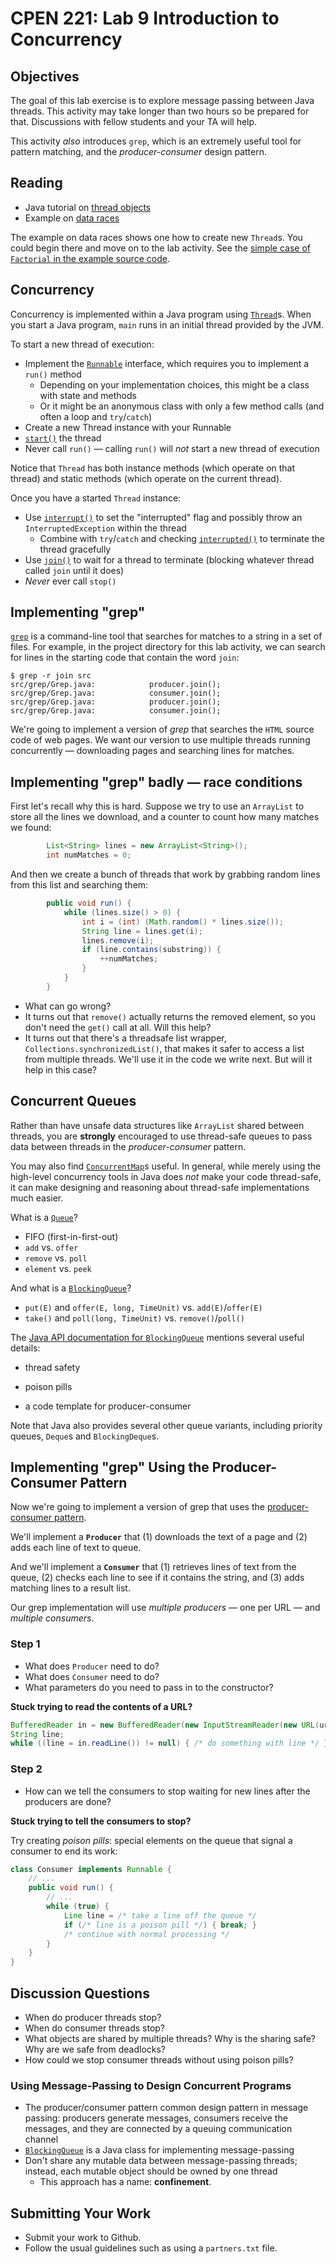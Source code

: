 CPEN 221: Lab 9
Introduction to Concurrency
====


## Objectives

The goal of this lab exercise is to explore message passing between Java threads. This activity may take longer than two hours so be prepared for that. Discussions with fellow students and your TA will help.

This activity *also* introduces `grep`, which is an extremely useful tool for pattern matching, and the _producer-consumer_ design pattern.

## Reading
+ Java tutorial on [thread objects](https://docs.oracle.com/javase/tutorial/essential/concurrency/threads.html)
+  Example on [data races](https://github.com/CPEN-221/example13)

The example on data races shows one how to create new `Thread`s. You could begin there and move on to the lab activity. See the [simple case of `Factorial` in the example source code](https://github.com/CPEN-221/example13).

## Concurrency

Concurrency is implemented within a Java program using [`Thread`](http://docs.oracle.com/javase/8/docs/api/java/lang/Thread.html)s. When you start a Java program, `main` runs in an initial thread provided by the JVM.

To start a new thread of execution:

 - Implement the [`Runnable`](http://docs.oracle.com/javase/7/docs/api/java/lang/Runnable.html) interface, which requires you to implement a `run()` method
   - Depending on your implementation choices, this might be a class with state and methods
   - Or it might be an anonymous class with only a few method calls (and often a loop and `try`/`catch`)
 - Create a new Thread instance with your Runnable
 - [`start()`](http://docs.oracle.com/javase/7/docs/api/java/lang/Thread.html#start%28%29) the thread
 - Never call `run()` &mdash; calling `run()` will *not* start a new thread of execution

Notice that `Thread` has both instance methods (which operate on that thread) and static methods (which operate on the current thread).

Once you have a started `Thread` instance:

 - Use [`interrupt()`](http://docs.oracle.com/javase/7/docs/api/java/lang/Thread.html#interrupt()) to set the "interrupted" flag and possibly throw an `InterruptedException` within the thread
   - Combine with `try`/`catch` and checking [`interrupted()`](http://docs.oracle.com/javase/7/docs/api/java/lang/Thread.html#interrupted()) to terminate the thread gracefully
 - Use [`join()`](http://docs.oracle.com/javase/7/docs/api/java/lang/Thread.html#join()) to wait for a thread to terminate (blocking whatever thread called `join` until it does)
 - *Never* ever call `stop()`

## Implementing "grep"

[`grep`](http://en.wikipedia.org/wiki/Grep) is a command-line tool that searches for matches to a string in a set of files.
For example, in the project directory for this lab activity, we can search for lines in the starting code that contain the word `join`:

```
$ grep -r join src
src/grep/Grep.java:            producer.join();
src/grep/Grep.java:            consumer.join();
src/grep/Grep.java:            producer.join();
src/grep/Grep.java:            consumer.join();
```

We're going to implement a version of *grep* that searches the `HTML` source code of web pages.  We want our version to use multiple threads running concurrently &mdash; downloading pages and searching lines for matches.


## Implementing "grep" badly &mdash; race conditions

First let's recall why this is hard.  Suppose we try to use an `ArrayList` to store all the lines we download, and a counter to count how many matches we found:

```java
        List<String> lines = new ArrayList<String>();
        int numMatches = 0;
```


And then we create a bunch of threads that work by grabbing random lines from this list and searching them:

```java
        public void run() {
            while (lines.size() > 0) {
                int i = (int) (Math.random() * lines.size());
                String line = lines.get(i);
                lines.remove(i);
                if (line.contains(substring)) {
                    ++numMatches;
                }
            }
        }
```

- What can go wrong?
- It turns out that `remove()` actually returns the removed element, so you don't need the `get()` call at all.  Will this help?
- It turns out that there's a threadsafe list wrapper, `Collections.synchronizedList()`, that makes it safer to access a list from multiple threads.  We'll use it in the code we write next.  But will it help in this case?


## Concurrent Queues

Rather than have unsafe data structures like `ArrayList` shared between threads, you are **strongly** encouraged to use thread-safe queues to pass data between threads in the *producer-consumer* pattern.

You may also find [`ConcurrentMap`](http://docs.oracle.com/javase/8/docs/api/java/util/concurrent/ConcurrentMap.html)s useful. In general, while merely using the high-level concurrency tools in Java does *not* make your code thread-safe, it can make designing and reasoning about thread-safe implementations much easier.

What is a [`Queue`](http://docs.oracle.com/javase/8/docs/api/java/util/Queue.html)?

- FIFO (first-in-first-out)
- `add` vs. `offer`
- `remove` vs. `poll`
- `element` vs. `peek`

And what is a [`BlockingQueue`][BlockingQueue]?

- `put(E)` and `offer(E, long, TimeUnit)` vs. `add(E)`/`offer(E)`
- `take()` and `poll(long, TimeUnit)` vs. `remove()`/`poll()`

The [Java API documentation for `BlockingQueue`][BlockingQueue] mentions several useful details:

- thread safety
- poison pills
- a code template for producer-consumer

  [BlockingQueue]: http://docs.oracle.com/javase/8/docs/api/java/util/concurrent/BlockingQueue.html

Note that Java also provides several other queue variants, including priority queues, `Deque`s and `BlockingDeque`s.

## Implementing "grep" Using the Producer-Consumer Pattern

Now we're going to implement a version of grep that uses the [producer-consumer pattern](http://en.wikipedia.org/wiki/Producer–consumer_problem).

We'll implement a **`Producer`** that (1) downloads the text of a page and (2) adds each line of text to queue.

And we'll implement a **`Consumer`** that (1) retrieves lines of text from the queue, (2) checks each line to see if it contains the string, and (3) adds matching lines to a result list.

Our grep implementation will use *multiple producers* &mdash; one per URL &mdash; and *multiple consumers*.

### Step 1

- What does `Producer` need to do?
- What does `Consumer` need to do?
- What parameters do you need to pass in to the constructor?

**Stuck trying to read the contents of a URL?**

```java
BufferedReader in = new BufferedReader(new InputStreamReader(new URL(url).openStream()));
String line;
while ((line = in.readLine()) != null) { /* do something with line */ }
```

### Step 2

+ How can we tell the consumers to stop waiting for new lines after the producers are done?

**Stuck trying to tell the consumers to stop?**

Try creating *poison pills*: special elements on the queue that signal a consumer to end its work:

```java
class Consumer implements Runnable {
    // ...
    public void run() {
        // ...
        while (true) {
            Line line = /* take a line off the queue */
            if (/* line is a poison pill */) { break; }
            /* continue with normal processing */
        }
    }
}
```

## Discussion Questions

- When do producer threads stop?
- When do consumer threads stop?
- What objects are shared by multiple threads?
  Why is the sharing safe?
  Why are we safe from deadlocks?
- How could we stop consumer threads without using poison pills?

### Using Message-Passing to Design Concurrent Programs

+ The producer/consumer pattern common design pattern in message passing: producers generate messages, consumers receive the messages, and they are connected by a queuing communication channel
+ [`BlockingQueue`](http://docs.oracle.com/javase/7/docs/api/java/util/concurrent/BlockingQueue.html) is a Java class for implementing message-passing
+ Don't share any mutable data between message-passing threads; instead, each mutable object should be owned by one thread
  + This approach has a name: **confinement**.

## Submitting Your Work

+ Submit your work to Github.
+ Follow the usual guidelines such as using a `partners.txt` file.
